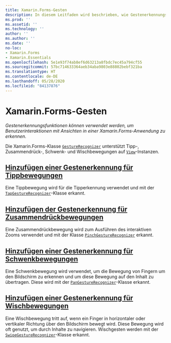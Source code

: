 ```yaml
---
title: Xamarin.Forms-Gesten
description: In diesem Leitfaden wird beschrieben, wie Gestenerkennungsfunktionen von Xamarin.Forms verwendet werden können, um Benutzerinteraktionen mit Ansichten in einer Xamarin.Forms-Anwendung zu erkennen.
ms.prod: ''
ms.assetid: ''
ms.technology: ''
author: ''
ms.author: ''
ms.date: ''
no-loc:
- Xamarin.Forms
- Xamarin.Essentials
ms.openlocfilehash: 5e1e93f74ab8ef6d63213a8fbdc7ec45a794cf55
ms.sourcegitcommit: 57bc714633364aeb34aba9803e88802bebf321ba
ms.translationtype: HT
ms.contentlocale: de-DE
ms.lasthandoff: 05/28/2020
ms.locfileid: "84137876"
---
```

# <a name="xamarinforms-gestures"></a>Xamarin.Forms-Gesten

_Gestenerkennungsfunktionen können verwendet werden, um Benutzerinteraktionen mit Ansichten in einer Xamarin.Forms-Anwendung zu erkennen._

Die Xamarin.Forms-Klasse [`GestureRecognizer`](xref:Xamarin.Forms.GestureRecognizer) unterstützt Tipp-, Zusammendrück-, Schwenk- und Wischbewegungen auf [`View`](xref:Xamarin.Forms.View)-Instanzen.

## <a name="adding-a-tap-gesture-recognizer"></a>[Hinzufügen einer Gestenerkennung für Tippbewegungen](tap.md)

Eine Tippbewegung wird für die Tipperkennung verwendet und mit der [`TapGestureRecognizer`](xref:Xamarin.Forms.TapGestureRecognizer)-Klasse erkannt.

## <a name="adding-a-pinch-gesture-recognizer"></a>[Hinzufügen der Gestenerkennung für Zusammendrückbewegungen](pinch.md)

Eine Zusammendrückbewegung wird zum Ausführen des interaktiven Zooms verwendet und mit der Klasse [`PinchGestureRecognizer`](xref:Xamarin.Forms.PinchGestureRecognizer) erkannt.

## <a name="adding-a-pan-gesture-recognizer"></a>[Hinzufügen einer Gestenerkennung für Schwenkbewegungen](pan.md)

Eine Schwenkbewegung wird verwendet, um die Bewegung von Fingern um den Bildschirm zu erkennen und um diese Bewegung auf den Inhalt zu übertragen. Diese wird mit der [`PanGestureRecognizer`](xref:Xamarin.Forms.PanGestureRecognizer)-Klasse erkannt.

## <a name="adding-a-swipe-gesture-recognizer"></a>[Hinzufügen einer Gestenerkennung für Wischbewegungen](swipe.md)

Eine Wischbewegung tritt auf, wenn ein Finger in horizontaler oder vertikaler Richtung über den Bildschirm bewegt wird. Diese Bewegung wird oft genutzt, um durch Inhalte zu navigieren. Wischgesten werden mit der [`SwipeGestureRecognizer`](xref:Xamarin.Forms.SwipeGestureRecognizer)-Klasse erkannt.
